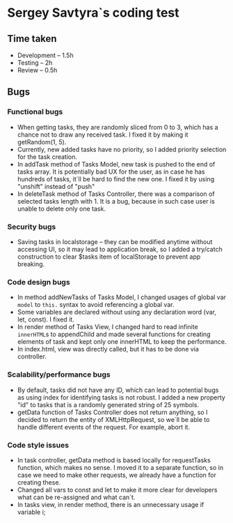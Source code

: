 # Sergey Savtyra`s coding test

## Time taken

* Development – 1.5h
* Testing – 2h
* Review – 0.5h

## Bugs

### Functional bugs

* When getting tasks, they are randomly sliced from 0 to 3, which has
a chance not to draw any received task. I fixed it by making it
getRandom(1, 5).
* Currently, new added tasks have no priority, so I added priority 
selection for the task creation.
* In addTask method of Tasks Model, new task is pushed to the end of
tasks array. It is potentially bad UX for the user, as in case he has
hundreds of tasks, it`ll be hard to find the new one. I fixed it
by using "unshift" instead of "push"
* In deleteTask method of Tasks Controller, there was a comparison of
selected tasks length with 1. It is a bug, because in such case user is
unable to delete only one task. 

### Security bugs

* Saving tasks in localstorage – they can be modified anytime without accessing
UI, so it may lead to application break, so I added a try/catch construction
to clear $tasks item of localStorage to prevent app breaking.

### Code design bugs
* In method addNewTasks of Tasks Model, I changed usages of global var
`model` to `this.` syntax to avoid referencing a global var. 
* Some variables are declared without using any declaration word 
(var, let, const). I fixed it.
* In render method of Tasks View, I changed hard to read infinite
`innerHTML`s to appendChild and made several functions for creating
elements of task and kept only one innerHTML to keep the performance. 
* In index.html, view was directly called, but it has to be done via controller.

### Scalability/performance bugs

* By default, tasks did not have any ID, which can lead to potential 
bugs as using index for identifying tasks is not robust. I added a 
new property "id" to tasks that is a randomly generated string of 
25 symbols.
* getData function of Tasks Controller does not return anything, so
I decided to return the entity of XMLHttpRequest, so we`ll be able
to handle different events of the request. For example, abort it.

### Code style issues

* In task controller, getData method is based locally for requestTasks
function, which makes no sense. I moved it to a separate function, so
in case we need to make other requests, we already have a function for
creating these. 
* Changed all vars to const and let to make it more clear for developers
what can be re-assigned and what can`t.
* In tasks view, in render method, there is an unnecessary usage if 
variable i; 
